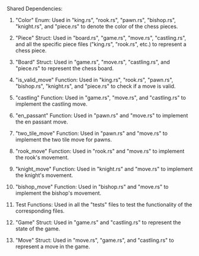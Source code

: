 Shared Dependencies:

1. "Color" Enum: Used in "king.rs", "rook.rs", "pawn.rs", "bishop.rs", "knight.rs", and "piece.rs" to denote the color of the chess pieces.

2. "Piece" Struct: Used in "board.rs", "game.rs", "move.rs", "castling.rs", and all the specific piece files ("king.rs", "rook.rs", etc.) to represent a chess piece.

3. "Board" Struct: Used in "game.rs", "move.rs", "castling.rs", and "piece.rs" to represent the chess board.

4. "is_valid_move" Function: Used in "king.rs", "rook.rs", "pawn.rs", "bishop.rs", "knight.rs", and "piece.rs" to check if a move is valid.

5. "castling" Function: Used in "game.rs", "move.rs", and "castling.rs" to implement the castling move.

6. "en_passant" Function: Used in "pawn.rs" and "move.rs" to implement the en passant move.

7. "two_tile_move" Function: Used in "pawn.rs" and "move.rs" to implement the two tile move for pawns.

8. "rook_move" Function: Used in "rook.rs" and "move.rs" to implement the rook's movement.

9. "knight_move" Function: Used in "knight.rs" and "move.rs" to implement the knight's movement.

10. "bishop_move" Function: Used in "bishop.rs" and "move.rs" to implement the bishop's movement.

11. Test Functions: Used in all the "tests" files to test the functionality of the corresponding files.

12. "Game" Struct: Used in "game.rs" and "castling.rs" to represent the state of the game.

13. "Move" Struct: Used in "move.rs", "game.rs", and "castling.rs" to represent a move in the game.